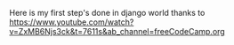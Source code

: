 Here is my first step's done in django world thanks to https://www.youtube.com/watch?v=ZxMB6Njs3ck&t=7611s&ab_channel=freeCodeCamp.org